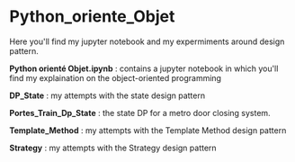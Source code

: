 # Python_oriente_Objet

Here you'll find my jupyter notebook and my expermiments around design pattern.

**Python orienté Objet.ipynb** : contains a jupyter notebook in which you'll find my explaination on the object-oriented programming

**DP_State** : my attempts with the state design pattern

**Portes_Train_Dp_State** : the state DP for a metro door closing system.

**Template_Method** : my attempts with the Template Method design pattern

**Strategy** : my attempts with the Strategy design pattern

